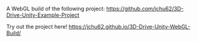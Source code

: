 A WebGL build of the following project: https://github.com/jchu62/3D-Drive-Unity-Example-Project


Try out the project here! https://jchu62.github.io/3D-Drive-Unity-WebGL-Build/
